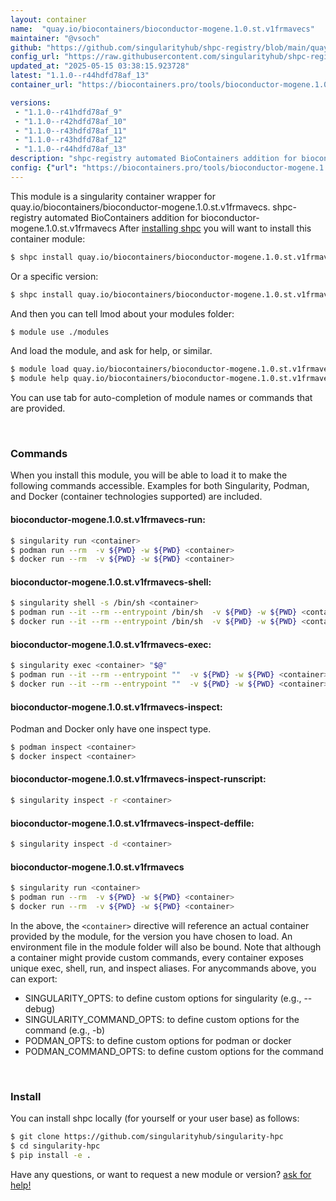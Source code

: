 ```yaml
---
layout: container
name:  "quay.io/biocontainers/bioconductor-mogene.1.0.st.v1frmavecs"
maintainer: "@vsoch"
github: "https://github.com/singularityhub/shpc-registry/blob/main/quay.io/biocontainers/bioconductor-mogene.1.0.st.v1frmavecs/container.yaml"
config_url: "https://raw.githubusercontent.com/singularityhub/shpc-registry/main/quay.io/biocontainers/bioconductor-mogene.1.0.st.v1frmavecs/container.yaml"
updated_at: "2025-05-15 03:38:15.923728"
latest: "1.1.0--r44hdfd78af_13"
container_url: "https://biocontainers.pro/tools/bioconductor-mogene.1.0.st.v1frmavecs"

versions:
 - "1.1.0--r41hdfd78af_9"
 - "1.1.0--r42hdfd78af_10"
 - "1.1.0--r43hdfd78af_11"
 - "1.1.0--r43hdfd78af_12"
 - "1.1.0--r44hdfd78af_13"
description: "shpc-registry automated BioContainers addition for bioconductor-mogene.1.0.st.v1frmavecs"
config: {"url": "https://biocontainers.pro/tools/bioconductor-mogene.1.0.st.v1frmavecs", "maintainer": "@vsoch", "description": "shpc-registry automated BioContainers addition for bioconductor-mogene.1.0.st.v1frmavecs", "latest": {"1.1.0--r44hdfd78af_13": "sha256:f8024897f24429a2e63c1b906de99d48d0c733f5608c8ec81506450e2b65f0fc"}, "tags": {"1.1.0--r41hdfd78af_9": "sha256:85a0787f2e97a57150c6268547f4228e7f11fa3b79fa657b642e418ce7b4892e", "1.1.0--r42hdfd78af_10": "sha256:bde96ba56896f18c4b2e7545916f27c971f9c696655f865b22584fd10b7aa088", "1.1.0--r43hdfd78af_11": "sha256:d54c08be3ec1b1a0d485c477833fb1c6e7a7a6f546810d98b9c0839b8fbcc640", "1.1.0--r43hdfd78af_12": "sha256:3ff34f3a15ca3d0ff381f0ec88b15babeeff57393b78635094b63faef743cff2", "1.1.0--r44hdfd78af_13": "sha256:f8024897f24429a2e63c1b906de99d48d0c733f5608c8ec81506450e2b65f0fc"}, "docker": "quay.io/biocontainers/bioconductor-mogene.1.0.st.v1frmavecs"}
---
```


This module is a singularity container wrapper for quay.io/biocontainers/bioconductor-mogene.1.0.st.v1frmavecs.
shpc-registry automated BioContainers addition for bioconductor-mogene.1.0.st.v1frmavecs
After [installing shpc](#install) you will want to install this container module:


```bash
$ shpc install quay.io/biocontainers/bioconductor-mogene.1.0.st.v1frmavecs
```

Or a specific version:

```bash
$ shpc install quay.io/biocontainers/bioconductor-mogene.1.0.st.v1frmavecs:1.1.0--r44hdfd78af_13
```

And then you can tell lmod about your modules folder:

```bash
$ module use ./modules
```

And load the module, and ask for help, or similar.

```bash
$ module load quay.io/biocontainers/bioconductor-mogene.1.0.st.v1frmavecs/1.1.0--r44hdfd78af_13
$ module help quay.io/biocontainers/bioconductor-mogene.1.0.st.v1frmavecs/1.1.0--r44hdfd78af_13
```

You can use tab for auto-completion of module names or commands that are provided.

<br>

### Commands

When you install this module, you will be able to load it to make the following commands accessible.
Examples for both Singularity, Podman, and Docker (container technologies supported) are included.

#### bioconductor-mogene.1.0.st.v1frmavecs-run:

```bash
$ singularity run <container>
$ podman run --rm  -v ${PWD} -w ${PWD} <container>
$ docker run --rm  -v ${PWD} -w ${PWD} <container>
```

#### bioconductor-mogene.1.0.st.v1frmavecs-shell:

```bash
$ singularity shell -s /bin/sh <container>
$ podman run --it --rm --entrypoint /bin/sh  -v ${PWD} -w ${PWD} <container>
$ docker run --it --rm --entrypoint /bin/sh  -v ${PWD} -w ${PWD} <container>
```

#### bioconductor-mogene.1.0.st.v1frmavecs-exec:

```bash
$ singularity exec <container> "$@"
$ podman run --it --rm --entrypoint ""  -v ${PWD} -w ${PWD} <container> "$@"
$ docker run --it --rm --entrypoint ""  -v ${PWD} -w ${PWD} <container> "$@"
```

#### bioconductor-mogene.1.0.st.v1frmavecs-inspect:

Podman and Docker only have one inspect type.

```bash
$ podman inspect <container>
$ docker inspect <container>
```

#### bioconductor-mogene.1.0.st.v1frmavecs-inspect-runscript:

```bash
$ singularity inspect -r <container>
```

#### bioconductor-mogene.1.0.st.v1frmavecs-inspect-deffile:

```bash
$ singularity inspect -d <container>
```



#### bioconductor-mogene.1.0.st.v1frmavecs

```bash
$ singularity run <container>
$ podman run --rm  -v ${PWD} -w ${PWD} <container>
$ docker run --rm  -v ${PWD} -w ${PWD} <container>
```


In the above, the `<container>` directive will reference an actual container provided
by the module, for the version you have chosen to load. An environment file in the
module folder will also be bound. Note that although a container
might provide custom commands, every container exposes unique exec, shell, run, and
inspect aliases. For anycommands above, you can export:

 - SINGULARITY_OPTS: to define custom options for singularity (e.g., --debug)
 - SINGULARITY_COMMAND_OPTS: to define custom options for the command (e.g., -b)
 - PODMAN_OPTS: to define custom options for podman or docker
 - PODMAN_COMMAND_OPTS: to define custom options for the command

<br>

### Install

You can install shpc locally (for yourself or your user base) as follows:

```bash
$ git clone https://github.com/singularityhub/singularity-hpc
$ cd singularity-hpc
$ pip install -e .
```

Have any questions, or want to request a new module or version? [ask for help!](https://github.com/singularityhub/singularity-hpc/issues)